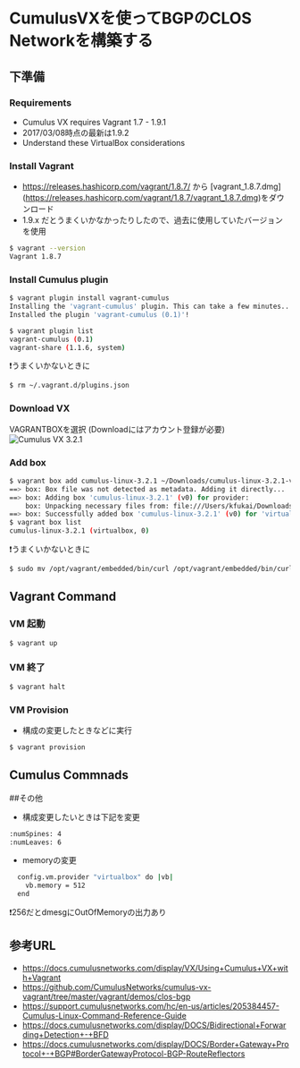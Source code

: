 # CumulusVXを使ってBGPのCLOS Networkを構築する
## 下準備
### Requirements
* Cumulus VX requires Vagrant 1.7 - 1.9.1
* 2017/03/08時点の最新は1.9.2
* Understand these VirtualBox considerations

### Install Vagrant
* https://releases.hashicorp.com/vagrant/1.8.7/ から [vagrant_1.8.7.dmg] (https://releases.hashicorp.com/vagrant/1.8.7/vagrant_1.8.7.dmg)をダウンロード
* 1.9.x だとうまくいかなかったりしたので、過去に使用していたバージョンを使用
```bash
$ vagrant --version
Vagrant 1.8.7
```

### Install Cumulus plugin
```bash
$ vagrant plugin install vagrant-cumulus                                                                                         
Installing the 'vagrant-cumulus' plugin. This can take a few minutes...
Installed the plugin 'vagrant-cumulus (0.1)'!

$ vagrant plugin list  
vagrant-cumulus (0.1)
vagrant-share (1.1.6, system)
```
:exclamation:うまくいかないときに
```bash
$ rm ~/.vagrant.d/plugins.json
```

### Download VX
VAGRANTBOXを選択 (Downloadにはアカウント登録が必要)
![Cumulus VX 3.2.1](https://github.com/kfukai/Images/blob/master/SCREENSHOT-2017-0309-0236.png)

### Add box
```bash                                    
$ vagrant box add cumulus-linux-3.2.1 ~/Downloads/cumulus-linux-3.2.1-vx-amd64-1486153138.ac46c24zd00d13e.box
==> box: Box file was not detected as metadata. Adding it directly...
==> box: Adding box 'cumulus-linux-3.2.1' (v0) for provider:
    box: Unpacking necessary files from: file:///Users/kfukai/Downloads/cumulus-linux-3.2.1-vx-amd64-1486153138.ac46c24zd00d13e.box
==> box: Successfully added box 'cumulus-linux-3.2.1' (v0) for 'virtualbox'!
$ vagrant box list
cumulus-linux-3.2.1 (virtualbox, 0)
```
:exclamation:うまくいかないときに
```bash
$ sudo mv /opt/vagrant/embedded/bin/curl /opt/vagrant/embedded/bin/curl.bk
```

## Vagrant Command
### VM 起動
```bash
$ vagrant up
```

### VM 終了
```bash
$ vagrant halt 
```
### VM Provision
* 構成の変更したときなどに実行
```bash
$ vagrant provision  
```

## Cumulus Commnads


##その他
* 構成変更したいときは下記を変更
```bash
:numSpines: 4
:numLeaves: 6
```
* memoryの変更
```bash
  config.vm.provider "virtualbox" do |vb|
    vb.memory = 512
  end
```
:exclamation:256だとdmesgにOutOfMemoryの出力あり

## 参考URL
* https://docs.cumulusnetworks.com/display/VX/Using+Cumulus+VX+with+Vagrant
* https://github.com/CumulusNetworks/cumulus-vx-vagrant/tree/master/vagrant/demos/clos-bgp
* https://support.cumulusnetworks.com/hc/en-us/articles/205384457-Cumulus-Linux-Command-Reference-Guide
* https://docs.cumulusnetworks.com/display/DOCS/Bidirectional+Forwarding+Detection+-+BFD
* https://docs.cumulusnetworks.com/display/DOCS/Border+Gateway+Protocol+-+BGP#BorderGatewayProtocol-BGP-RouteReflectors
